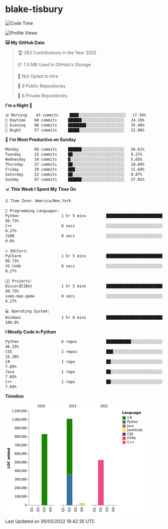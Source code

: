 # blake-tisbury

<!--START_SECTION:waka-->
![Code Time](http://img.shields.io/badge/Code%20Time-187%20hrs%2044%20mins-blue)

![Profile Views](http://img.shields.io/badge/Profile%20Views-0-blue)

**🐱 My GitHub Data** 

> 🏆 283 Contributions in the Year 2022
 > 
> 📦 1.5 MB Used in GitHub's Storage 
 > 
> 🚫 Not Opted to Hire
 > 
> 📜 9 Public Repositories 
 > 
> 🔑 6 Private Repositories  
 > 
**I'm a Night 🦉** 

```text
🌞 Morning    43 commits     ████░░░░░░░░░░░░░░░░░░░░░   17.34% 
🌆 Daytime    60 commits     ██████░░░░░░░░░░░░░░░░░░░   24.19% 
🌃 Evening    88 commits     ████████░░░░░░░░░░░░░░░░░   35.48% 
🌙 Night      57 commits     █████░░░░░░░░░░░░░░░░░░░░   22.98%

```
📅 **I'm Most Productive on Sunday** 

```text
Monday       66 commits     ██████░░░░░░░░░░░░░░░░░░░   26.61% 
Tuesday      23 commits     ██░░░░░░░░░░░░░░░░░░░░░░░   9.27% 
Wednesday    14 commits     █░░░░░░░░░░░░░░░░░░░░░░░░   5.65% 
Thursday     27 commits     ██░░░░░░░░░░░░░░░░░░░░░░░   10.89% 
Friday       29 commits     ███░░░░░░░░░░░░░░░░░░░░░░   11.69% 
Saturday     22 commits     ██░░░░░░░░░░░░░░░░░░░░░░░   8.87% 
Sunday       67 commits     ██████░░░░░░░░░░░░░░░░░░░   27.02%

```


📊 **This Week I Spent My Time On** 

```text
⌚︎ Time Zone: America/New_York

💬 Programming Languages: 
Python                   1 hr 5 mins         █████████████████████████   99.73% 
C++                      0 secs              ░░░░░░░░░░░░░░░░░░░░░░░░░   0.27% 
JSON                     0 secs              ░░░░░░░░░░░░░░░░░░░░░░░░░   0.0%

🔥 Editors: 
PyCharm                  1 hr 5 mins         █████████████████████████   99.73% 
VS Code                  0 secs              ░░░░░░░░░░░░░░░░░░░░░░░░░   0.27%

🐱‍💻 Projects: 
DiscordCIBot             1 hr 5 mins         █████████████████████████   99.73% 
sumo-man-game            0 secs              ░░░░░░░░░░░░░░░░░░░░░░░░░   0.27%

💻 Operating System: 
Windows                  1 hr 6 mins         █████████████████████████   100.0%

```

**I Mostly Code in Python** 

```text
Python                   6 repos             ███████████░░░░░░░░░░░░░░   46.15% 
CSS                      2 repos             ███░░░░░░░░░░░░░░░░░░░░░░   15.38% 
C#                       1 repo              ██░░░░░░░░░░░░░░░░░░░░░░░   7.69% 
Java                     1 repo              ██░░░░░░░░░░░░░░░░░░░░░░░   7.69% 
C++                      1 repo              ██░░░░░░░░░░░░░░░░░░░░░░░   7.69%

```


**Timeline**

![Chart not found](https://raw.githubusercontent.com/blake-tisbury/blake-tisbury/main/charts/bar_graph.png) 


 Last Updated on 26/05/2022 18:42:35 UTC
<!--END_SECTION:waka-->
